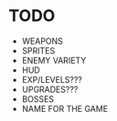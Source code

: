 # TODO
- WEAPONS
- SPRITES
- ENEMY VARIETY
- HUD
- EXP/LEVELS???
- UPGRADES???
- BOSSES
- NAME FOR THE GAME